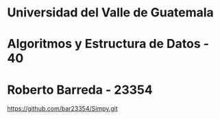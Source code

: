 # Universidad del Valle de Guatemala
# Algoritmos y Estructura de Datos - 40
# Roberto Barreda - 23354

https://github.com/bar23354/Simpy.git
